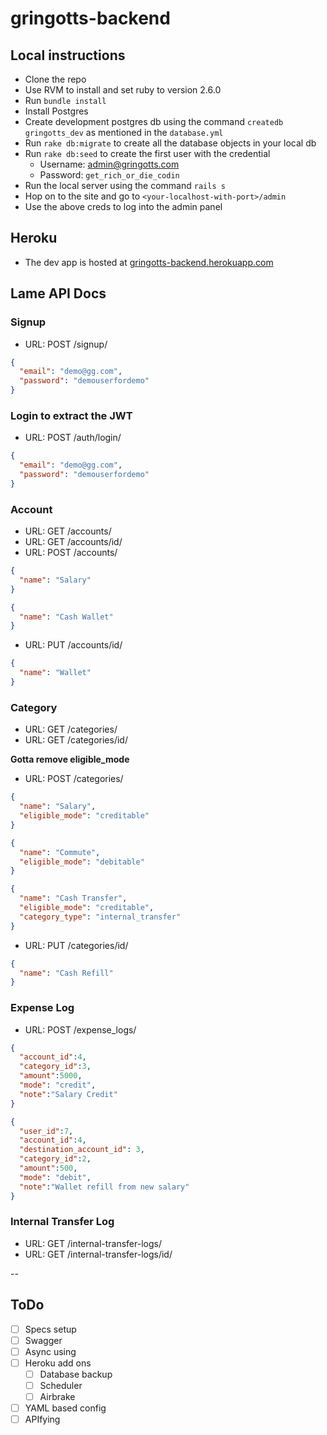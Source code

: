 # gringotts-backend

## Local instructions
- Clone the repo
- Use RVM to install and set ruby to version 2.6.0
- Run `bundle install`
- Install Postgres
- Create development postgres db using the command `createdb gringotts_dev` as mentioned in the `database.yml`
- Run `rake db:migrate` to create all the database objects in your local db
- Run `rake db:seed` to create the first user with the credential
    - Username: admin@gringotts.com
    - Password: `get_rich_or_die_codin`
- Run the local server using the command `rails s`
- Hop on to the site and go to `<your-localhost-with-port>/admin`
- Use the above creds to log into the admin panel

## Heroku
- The dev app is hosted at [gringotts-backend.herokuapp.com](https://gringotts-backend.herokuapp.com)


## Lame API Docs

### Signup
- URL: POST /signup/
```json
{
  "email": "demo@gg.com",
  "password": "demouserfordemo"
}
```

### Login to extract the JWT
- URL: POST /auth/login/
```json
{
  "email": "demo@gg.com",
  "password": "demouserfordemo"
}
```

### Account
- URL: GET /accounts/
- URL: GET /accounts/id/
- URL: POST /accounts/

```json
{
  "name": "Salary"
}
```

```json
{
  "name": "Cash Wallet"
}
```
- URL: PUT /accounts/id/

```json
{
  "name": "Wallet"
}
```


### Category
- URL: GET /categories/
- URL: GET /categories/id/

**Gotta remove eligible_mode**
- URL: POST /categories/

```json
{
  "name": "Salary",
  "eligible_mode": "creditable"
}
```

```json
{
  "name": "Commute",
  "eligible_mode": "debitable"
}
```

```json
{
  "name": "Cash Transfer",
  "eligible_mode": "creditable",
  "category_type": "internal_transfer"
}
```
- URL: PUT /categories/id/
```json
{
  "name": "Cash Refill"
}
```

### Expense Log
- URL: POST /expense_logs/

```json
{
  "account_id":4,
  "category_id":3,
  "amount":5000,
  "mode": "credit",
  "note":"Salary Credit"
}
```

```json
{
  "user_id":7,
  "account_id":4,
  "destination_account_id": 3,
  "category_id":2,
  "amount":500,
  "mode": "debit",
  "note":"Wallet refill from new salary"
}
```

### Internal Transfer Log
- URL: GET /internal-transfer-logs/
- URL: GET /internal-transfer-logs/id/

--


## ToDo
- [ ] Specs setup
- [ ] Swagger
- [ ] Async using 
- [ ] Heroku add ons
    - [ ] Database backup
    - [ ] Scheduler
    - [ ] Airbrake
- [ ] YAML based config
- [ ] APIfying    
